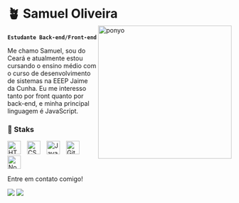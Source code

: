 # 🪴 Samuel Oliveira
<img align="right" alt="ponyo" title="ponyo" src="https://i.pinimg.com/originals/b9/d3/32/b9d33219ed886462bda14d790f81d388.gif" width="300" style="margin-top: -20px;">

**`Estudante Back-end/Front-end`**

Me chamo Samuel, sou do Ceará e atualmente estou cursando
o ensino médio com <br> o curso de desenvolvimento de sistemas na EEEP Jaime da Cunha.
Eu me interesso <br> tanto por front quanto por back-end, e minha principal linguagem é
JavaScript.



### 🌱 Staks

<img  
    aling="left" 
    alt="HTML"
    title="HTML" 
    width="30px" 
    style="padding-right: 10px;" 
src="https://cdn.jsdelivr.net/gh/devicons/devicon@latest/icons/html5/html5-original.svg"
/>
<img 
    aling="left" 
    alt="CSS" 
    title="CSS"
    width="30px" 
    style="padding-right: 10px;" 
    src="https://cdn.jsdelivr.net/gh/devicons/devicon@latest/icons/css3/css3-original.svg" 
/>
<img 
    alingn="left" 
    alt="JavaScript" 
    title="JavaScript"
    width="30px" 
    style="padding-right: 10px;"
    src="https://cdn.jsdelivr.net/gh/devicons/devicon@latest/icons/javascript/javascript-original.svg" 
/>
<img
    alingn="left" 
    alt="Git" 
    title="Git"
    width="30px" 
    style="padding-right: 10px;"
    src="https://cdn.jsdelivr.net/gh/devicons/devicon@latest/icons/git/git-original.svg" /> 
<img
    alingn="left" 
    alt="NodeJs" 
    title="NodeJs"
    width="30px" 
    style="padding-right: 10px;"
    src="https://cdn.jsdelivr.net/gh/devicons/devicon@latest/icons/nodejs/nodejs-original.svg"
/>

Entre em contato comigo!

<div>
  <a href="https://www.instagram.com/samueloliveir4/" target="_blank"><img src="https://img.shields.io/badge/-Instagram-%23E4405F?style=for-the-badge&logo=instagram&logoColor=white" target="_blank"></a>
  <a href = "mailto:samueloliveirafreitas2008@gmail.com"><img src="https://img.shields.io/badge/-Gmail-%23333?style=for-the-badge&logo=gmail&logoColor=white" target="_blank"></a>
</div>
